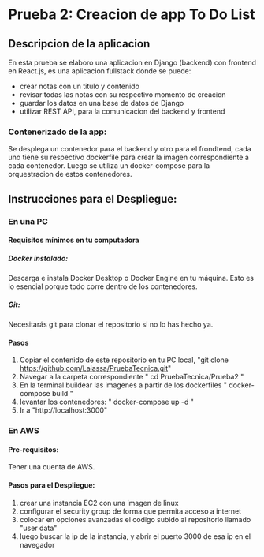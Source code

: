 # Prueba 2: Creacion de app To Do List

## Descripcion de la aplicacion
En esta prueba se elaboro una aplicacion en Django (backend) con frontend en React.js, es una aplicacion fullstack donde se puede:

- crear notas con un titulo y contenido
- revisar todas las notas con su respectivo momento de creacion
-  guardar los datos en una base de datos de Django
-  utilizar REST API, para la comunicacion del backend y frontend

### Contenerizado de la app:

Se desplega un contenedor para el backend y otro para el frondtend, cada uno tiene su respectivo dockerfile para crear la imagen correspondiente a cada contenedor. 
Luego se utiliza un docker-compose para la orquestracion de estos contenedores.

## Instrucciones para el Despliegue:
### En una PC 
#### Requisitos mínimos en tu computadora
##### Docker instalado:
Descarga e instala Docker Desktop o Docker Engine en tu máquina. Esto es lo esencial porque todo corre dentro de los contenedores.
##### Git:
Necesitarás git para clonar el repositorio si no lo has hecho ya.
#### Pasos
1. Copiar el contenido de este repositorio en tu PC local,
   "git clone https://github.com/Laiassa/PruebaTecnica.git"
2. Navegar a la carpeta correspondiente
   " cd PruebaTecnica/Prueba2 "
3. En la terminal buildear las imagenes a partir de los dockerfiles
   " docker-compose build "
4. levantar los contenedores:
   " docker-compose up -d "
5. Ir a "http://localhost:3000"

### En AWS
#### Pre-requisitos:
Tener una cuenta de AWS.

#### Pasos para el Despliegue:
1. crear una instancia EC2 con una imagen de linux
2. configurar el security group de forma que permita acceso a internet
3. colocar en opciones avanzadas el codigo subido al repositorio llamado "user data"
4. luego buscar la ip de la instancia, y abrir el puerto 3000 de esa ip en el navegador

   

